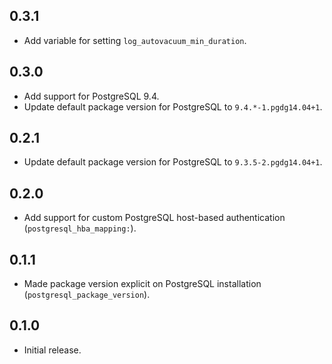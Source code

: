 ## 0.3.1

- Add variable for setting `log_autovacuum_min_duration`.

## 0.3.0

- Add support for PostgreSQL 9.4.
- Update default package version for PostgreSQL to `9.4.*-1.pgdg14.04+1`.

## 0.2.1

- Update default package version for PostgreSQL to `9.3.5-2.pgdg14.04+1`.

## 0.2.0

- Add support for custom PostgreSQL host-based authentication (`postgresql_hba_mapping:`).

## 0.1.1

- Made package version explicit on PostgreSQL installation (`postgresql_package_version`).

## 0.1.0

- Initial release.
